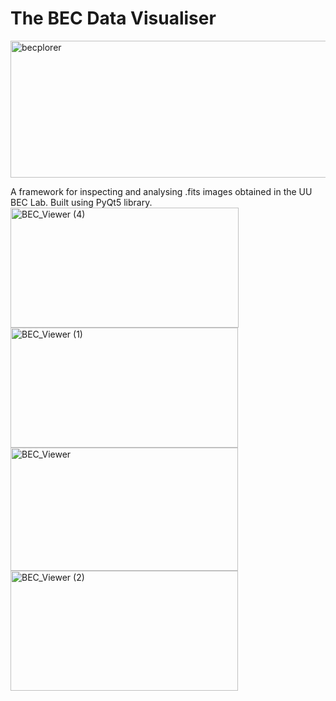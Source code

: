 # The BEC Data Visualiser
<img width="728" height="219" alt="becplorer" src="https://github.com/user-attachments/assets/1d9a8c92-4549-4d63-8225-83166d0e54a1" />


A framework for inspecting and analysing .fits images obtained in the UU BEC Lab. Built using PyQt5 library.  
<img width="365" height="192" alt="BEC_Viewer (4)" src="https://github.com/user-attachments/assets/2807d665-2cd4-4ddf-9035-fb0d464c232a" />
<img width="364" height="192" alt="BEC_Viewer (1)" src="https://github.com/user-attachments/assets/6dc246c3-8f71-40b4-a92d-8c43aa0caa49" />
<img width="364" height="197" alt="BEC_Viewer" src="https://github.com/user-attachments/assets/4eed33ef-a853-43cf-b532-727df438d98a" />
<img width="364" height="192" alt="BEC_Viewer (2)" src="https://github.com/user-attachments/assets/2a2854e1-10f9-4223-a065-0aa7d6440942" />
